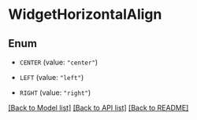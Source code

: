 # WidgetHorizontalAlign

## Enum


* `CENTER` (value: `"center"`)

* `LEFT` (value: `"left"`)

* `RIGHT` (value: `"right"`)


[[Back to Model list]](../README.md#documentation-for-models) [[Back to API list]](../README.md#documentation-for-api-endpoints) [[Back to README]](../README.md)


